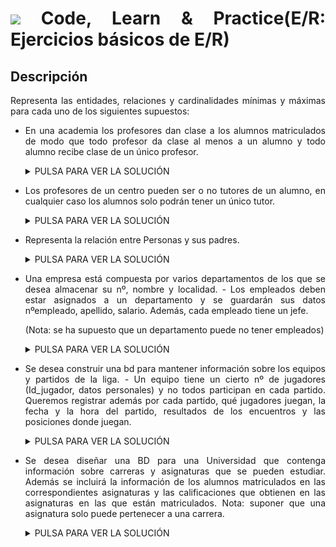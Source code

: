 <div align="justify">

# <img src=../../../../../images/computer.png width="40"> Code, Learn & Practice(E/R: Ejercicios básicos de E/R)

## Descripción

Representa las entidades, relaciones y cardinalidades mínimas y máximas para cada uno de los siguientes supuestos:

- En una academia los profesores dan clase a los alumnos matriculados de modo que todo profesor da clase al menos a un alumno y todo alumno recibe clase de un único profesor.

  <details>
      <summary>PULSA PARA VER LA SOLUCIÓN</summary>
  </br>
  <img src="img/Ejercicio1.drawio.png">
  </br>

 </details>     

- Los profesores de un centro pueden ser o no tutores de un alumno, en cualquier caso los alumnos solo podrán tener un único tutor.

  <details>
      <summary>PULSA PARA VER LA SOLUCIÓN</summary>
  </br>
  <img src="img/Ejercicio2.drawio.png>
  </br>

 </details>

- En un comercio, un cliente compra varios productos, y un producto puede ser comprado por varios clientes.
  
  <details>
      <summary>PULSA PARA VER LA SOLUCIÓN</summary>
  </br>
  <img src="img/Ejercicio3.drawio.png>
  </br>

 </details>

- Representa la relación entre Personas y sus padres.

  <details>
      <summary>PULSA PARA VER LA SOLUCIÓN</summary>
  </br>
    <img src="img/Ejercicio4.drawio.png>
  </br>

</details>

- En una carrera de relevos, representar la relación dar el relevo entre atletas(para calcular las cardinalidades máxima y mínima deberás tener en cuenta si se trata de el primero, el último o el 2º o 3º).

  <details>
      <summary>PULSA PARA VER LA SOLUCIÓN</summary>
  </br>
  <img src="img/Ejercicio5.drawio.png>
  </br>
</details>

- Una empresa está compuesta por varios departamentos de los que se desea almacenar su nº, nombre y localidad. - Los empleados deben estar asignados a un departamento y se guardarán sus datos nºempleado, apellido, salario. Además, cada empleado tiene un jefe.

  (Nota: se ha supuesto que un departamento puede no tener empleados)
 
  <details>
      <summary>PULSA PARA VER LA SOLUCIÓN</summary>
  </br>
  <img src="img/Ejercicio6a.drawio.png>
  </br>
</details>

  - _Solución b_.

    <details>
          <summary>PULSA PARA VER LA SOLUCIÓN</summary>
      </br>
      <img src="img/Ejercicio6b.drawio.png>
      </br>
    </details>

- Se desea construir una bd para mantener información sobre los equipos y partidos de la liga. - Un equipo tiene un cierto nº de jugadores (Id_jugador, datos personales) y no todos participan en cada partido. Queremos registrar además por cada partido, qué jugadores juegan, la fecha y la hora del partido, resultados de los encuentros y las posiciones donde juegan.

  <details>
      <summary>PULSA PARA VER LA SOLUCIÓN</summary>
  </br>
  <img src="img/Ejercicio7.drawio.png>
  </br>

</details>

- En una empresa, para cada uno de sus empleados, se guardan los datos de sus hijos. Representa esta relación haciendo las suposiciones que creas convenientes.

  <details>
      <summary>PULSA PARA VER LA SOLUCIÓN</summary>
  </br>
  <img src="img/Ejercicio8.drawio.png>
  </br>

 </details>

- Se desea diseñar una BD para una Universidad que contenga información sobre carreras y asignaturas que se pueden estudiar. Además se incluirá la información de los alumnos matriculados en las correspondientes asignaturas y las calificaciones que obtienen en las asignaturas en las que están matriculados. Nota: suponer que una asignatura solo puede pertenecer a una carrera.

  <details>
      <summary>PULSA PARA VER LA SOLUCIÓN</summary>
  </br>
  <img src="img/Ejercicio9.drawio.png>
  </br>

 </details>

 </div>